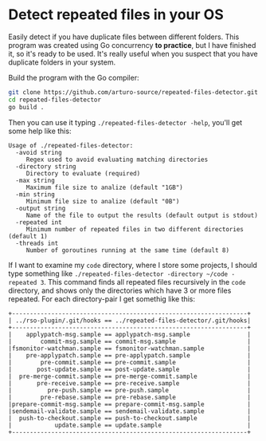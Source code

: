 # Detect repeated files in your OS

Easily detect if you have duplicate files between different folders. This program was created using Go concurrency **to practice**, but I have finished it, so it's ready to be used. It's really useful when you suspect that you have duplicate folders in your system.

Build the program with the Go compiler:

```bash
git clone https://github.com/arturo-source/repeated-files-detector.git
cd repeated-files-detector
go build .
```

Then you can use it typing `./repeated-files-detector -help`, you'll get some help like this:

```text
Usage of ./repeated-files-detector:
  -avoid string
     Regex used to avoid evaluating matching directories
  -directory string
     Directory to evaluate (required)
  -max string
     Maximum file size to analize (default "1GB")
  -min string
     Minimum file size to analize (default "0B")
  -output string
     Name of the file to output the results (default output is stdout)
  -repeated int
     Minimum number of repeated files in two different directories (default 1)
  -threads int
     Number of goroutines running at the same time (default 8)
```

If I want to examine my `code` directory, where I store some projects, I should type something like `./repeated-files-detector -directory ~/code -repeated 3`. This command finds all repeated files recursively in the `code` directory, and shows only the directories which have 3 or more files repeated. For each directory-pair I get somethig like this:

```text
+------------------------------------------------------------------+
| ../rso-plugin/.git/hooks == ../repeated-files-detector/.git/hooks|
+------------------------------------------------------------------+
|    applypatch-msg.sample == applypatch-msg.sample                |
|        commit-msg.sample == commit-msg.sample                    |
|fsmonitor-watchman.sample == fsmonitor-watchman.sample            |
|    pre-applypatch.sample == pre-applypatch.sample                |
|        pre-commit.sample == pre-commit.sample                    |
|       post-update.sample == post-update.sample                   |
|  pre-merge-commit.sample == pre-merge-commit.sample              |
|       pre-receive.sample == pre-receive.sample                   |
|          pre-push.sample == pre-push.sample                      |
|        pre-rebase.sample == pre-rebase.sample                    |
|prepare-commit-msg.sample == prepare-commit-msg.sample            |
|sendemail-validate.sample == sendemail-validate.sample            |
|  push-to-checkout.sample == push-to-checkout.sample              |
|            update.sample == update.sample                        |
+------------------------------------------------------------------+
```

